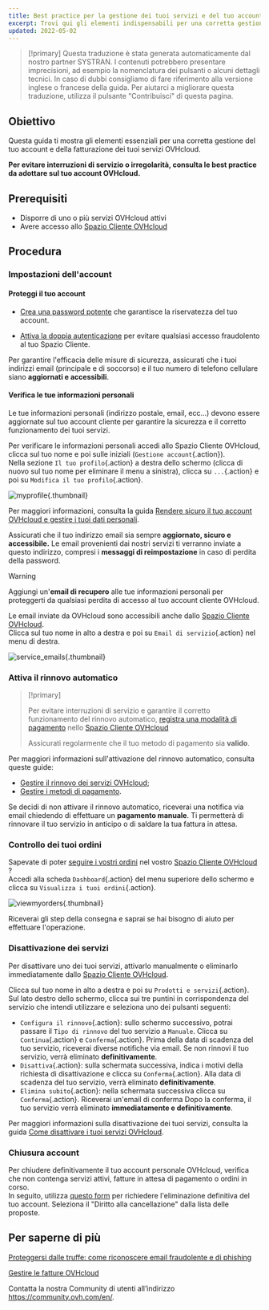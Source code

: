 ```yaml
---
title: Best practice per la gestione dei tuoi servizi e del tuo account OVHcloud
excerpt: Trovi qui gli elementi indispensabili per una corretta gestione delle tue fatture, ordini, modalità di pagamento e account cliente
updated: 2022-05-02
---
```


> [!primary]
> Questa traduzione è stata generata automaticamente dal nostro partner SYSTRAN. I contenuti potrebbero presentare imprecisioni, ad esempio la nomenclatura dei pulsanti o alcuni dettagli tecnici. In caso di dubbi consigliamo di fare riferimento alla versione inglese o francese della guida. Per aiutarci a migliorare questa traduzione, utilizza il pulsante "Contribuisci" di questa pagina.
>

## Obiettivo

Questa guida ti mostra gli elementi essenziali per una corretta gestione del tuo account e della fatturazione dei tuoi servizi OVHcloud.

**Per evitare interruzioni di servizio o irregolarità, consulta le best practice da adottare sul tuo account OVHcloud.**

## Prerequisiti

- Disporre di uno o più servizi OVHcloud attivi
- Avere accesso allo [Spazio Cliente OVHcloud](/links/manager)

## Procedura

### Impostazioni dell'account

#### Proteggi il tuo account

- [Crea una password potente](/pages/account_and_service_management/account_information/manage-ovh-password#genera-una-password-efficace) che garantisce la riservatezza del tuo account.

- [Attiva la doppia autenticazione](/pages/account_and_service_management/account_information/secure-ovhcloud-account-with-2fa) per evitare qualsiasi accesso fraudolento al tuo Spazio Cliente.

Per garantire l'efficacia delle misure di sicurezza, assicurati che i tuoi indirizzi email (principale e di soccorso) e il tuo numero di telefono cellulare siano **aggiornati e accessibili**.

#### Verifica le tue informazioni personali

Le tue informazioni personali (indirizzo postale, email, ecc...) devono essere aggiornate sul tuo account cliente per garantire la sicurezza e il corretto funzionamento dei tuoi servizi.

Per verificare le informazioni personali accedi allo Spazio Cliente OVHcloud, clicca sul tuo nome e poi sulle iniziali (`Gestione account`{.action}).<br>
Nella sezione `Il tuo profilo`{.action} a destra dello schermo (clicca di nuovo sul tuo nome per eliminare il menu a sinistra), clicca su `...`{.action} e poi su `Modifica il tuo profilo`{.action}.

![myprofile](images/myprofile.png){.thumbnail}

Per maggiori informazioni, consulta la guida [Rendere sicuro il tuo account OVHcloud e gestire i tuoi dati personali](/pages/account_and_service_management/account_information/all_about_username#come-gestire-le-tue-informazioni-personali).

Assicurati che il tuo indirizzo email sia sempre **aggiornato, sicuro e accessibile.** Le email provenienti dai nostri servizi ti verranno inviate a questo indirizzo, compresi i **messaggi di reimpostazione** in caso di perdita della password.

> [!warning]
>
> Aggiungi un'**email di recupero** alle tue informazioni personali per proteggerti da qualsiasi perdita di accesso al tuo account cliente OVHcloud.
>

Le email inviate da OVHcloud sono accessibili anche dallo [Spazio Cliente OVHcloud](/links/manager).<br>
Clicca sul tuo nome in alto a destra e poi su `Email di servizio`{.action} nel menu di destra.

![service_emails](images/service_emails.png){.thumbnail}

### Attiva il rinnovo automatico

> [!primary]
>
> Per evitare interruzioni di servizio e garantire il corretto funzionamento del rinnovo automatico, [registra una modalità di pagamento](/pages/account_and_service_management/managing_billing_payments_and_services/manage-payment-methods) nello [Spazio Cliente OVHcloud](/links/manager)
>
> Assicurati regolarmente che il tuo metodo di pagamento sia **valido**.
>

Per maggiori informazioni sull'attivazione del rinnovo automatico, consulta queste guide:

- [Gestire il rinnovo dei servizi OVHcloud](/pages/account_and_service_management/managing_billing_payments_and_services/how_to_use_automatic_renewal);
- [Gestire i metodi di pagamento](/pages/account_and_service_management/managing_billing_payments_and_services/manage-payment-methods).

Se decidi di non attivare il rinnovo automatico, riceverai una notifica via email chiedendo di effettuare un **pagamento manuale**. Ti permetterà di rinnovare il tuo servizio in anticipo o di saldare la tua fattura in attesa.

### Controllo dei tuoi ordini

Sapevate di poter [seguire i vostri ordini](/pages/account_and_service_management/managing_billing_payments_and_services/managing_ovh_orders) nel vostro [Spazio Cliente OVHcloud](/links/manager) ?<br>
Accedi alla scheda `Dashboard`{.action} del menu superiore dello schermo e clicca su `Visualizza i tuoi ordini`{.action}.

![viewmyorders](images/viewmyorders.png){.thumbnail}

Riceverai gli step della consegna e saprai se hai bisogno di aiuto per effettuare l'operazione.

### Disattivazione dei servizi

Per disattivare uno dei tuoi servizi, attivarlo manualmente o eliminarlo immediatamente dallo [Spazio Cliente OVHcloud](/links/manager).

Clicca sul tuo nome in alto a destra e poi su `Prodotti e servizi`{.action}. Sul lato destro dello schermo, clicca sui tre puntini in corrispondenza del servizio che intendi utilizzare e seleziona uno dei pulsanti seguenti:

- `Configura il rinnovo`{.action}: sullo schermo successivo, potrai passare il `Tipo di rinnovo` del tuo servizio a `Manuale`. Clicca su `Continua`{.action} e `Conferma`{.action}. Prima della data di scadenza del tuo servizio, riceverai diverse notifiche via email. Se non rinnovi il tuo servizio, verrà eliminato **definitivamente**.
- `Disattiva`{.action}: sulla schermata successiva, indica i motivi della richiesta di disattivazione e clicca su `Conferma`{.action}. Alla data di scadenza del tuo servizio, verrà eliminato **definitivamente**.
- `Elimina subito`{.action}: nella schermata successiva clicca su `Conferma`{.action}. Riceverai un'email di conferma Dopo la conferma, il tuo servizio verrà eliminato **immediatamente e definitivamente**.

Per maggiori informazioni sulla disattivazione dei tuoi servizi, consulta la guida [Come disattivare i tuoi servizi OVHcloud](/pages/account_and_service_management/managing_billing_payments_and_services/how_to_cancel_services).

### Chiusura account

Per chiudere definitivamente il tuo account personale OVHcloud, verifica che non contenga servizi attivi, fatture in attesa di pagamento o ordini in corso.<br>
In seguito, utilizza [questo form](https://www.ovh.it/protezione-dati-personali/esercita-i-tuoi-diritti) per richiedere l'eliminazione definitiva del tuo account. Seleziona il "Diritto alla cancellazione" dalla lista delle proposte.

## Per saperne di più <a name="gofurther"></a>

[Proteggersi dalle truffe: come riconoscere email fraudolente e di phishing](/pages/account_and_service_management/account_information/phishing_care)

[Gestire le fatture OVHcloud](/pages/account_and_service_management/managing_billing_payments_and_services/invoice_management)

Contatta la nostra Community di utenti all’indirizzo <https://community.ovh.com/en/>.

